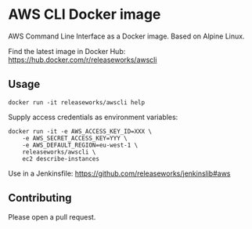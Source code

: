 # AWS CLI Docker image
AWS Command Line Interface as a Docker image. Based on Alpine Linux.

Find the latest image in Docker Hub: https://hub.docker.com/r/releaseworks/awscli

## Usage
```
docker run -it releaseworks/awscli help
```

Supply access credentials as environment variables:
```
docker run -it -e AWS_ACCESS_KEY_ID=XXX \
	-e AWS_SECRET_ACCESS_KEY=YYY \
	-e AWS_DEFAULT_REGION=eu-west-1 \
	releaseworks/awscli \
	ec2 describe-instances
```

Use in a Jenkinsfile: https://github.com/releaseworks/jenkinslib#aws

## Contributing
Please open a pull request.

